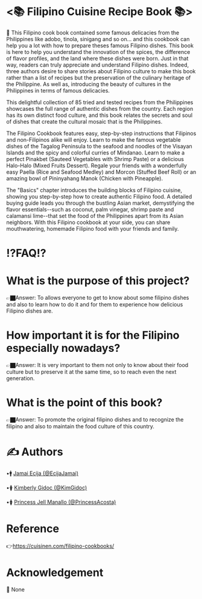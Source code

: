 # <📚 Filipino Cuisine Recipe Book 📚>

📖 This Filipino cook book contained some famous delicacies from the Philippines  like adobo, tinola, sinigang  and so on... and this cookbook can help you a lot  with how to prepare theses famous Filipino dishes. This book is here to help you understand the innovation of the spices, the difference of flavor profiles, and the land where these dishes were born. Just in that way, readers can truly appreciate and understand Filipino dishes. Indeed, three authors desire to share stories about Filipino culture to make this book rather than a list of recipes but the preservation of the culinary heritage of the Philippine. As well as, introducing the beauty of cultures in the Philippines in terms of famous delicacies.

This delightful collection of 85 tried and tested recipes from the Philippines showcases the full range of authentic dishes from the country. Each region has its own distinct food culture, and this book relates the secrets and soul of dishes that create the cultural mosaic that is the Philippines.

The Filipino Cookbook features easy, step-by-step instructions that Filipinos and non-Filipinos alike will enjoy. Learn to make the famous vegetable dishes of the Tagalog Peninsula to the seafood and noodles of the Visayan Islands and the spicy and colorful curries of Mindanao. Learn to make a perfect Pinakbet (Sauteed Vegetables with Shrimp Paste) or a delicious Halo-Halo (Mixed Fruits Dessert). Regale your friends with a wonderfully easy Paella (Rice and Seafood Medley) and Morcon (Stuffed Beef Roll) or an amazing bowl of Pininyahang Manok (Chicken with Pineapple).

The "Basics" chapter introduces the building blocks of Filipino cuisine, showing you step-by-step how to create authentic Filipino food. A detailed buying guide leads you through the bustling Asian market, demystifying the flavor essentials--such as coconut, palm vinegar, shrimp paste and calamansi lime--that set the food of the Philippines apart from its Asian neighbors. With this Filipino cookbook at your side, you can share mouthwatering, homemade Filipino food with your friends and family.
# ⁉️FAQ⁉️
# What is the purpose of this project?
👉🏿Answer: To allows everyone to get to know about some filipino dishes and also to learn how to do it and for them to experience how delicious Filipino dishes are.
# How important it is for the Filipino especially nowadays?
👉🏿Answer: It is very important to them not only to know about their food culture but to preserve it at the same time, so to reach even the next generation.
# What is the point of this book?
👉🏿Answer: To promote the original filipino dishes and to recognize the filipino and also to maintain the food culture of this country.
# ✍️ Authors  
•🚹 [Jamai Ecija (@EcijaJamai)](https://github.com/EcijaJamai)

•🚺 [Kimberly Gidoc (@KimGidoc)](https://github.com/KimGidoc)

•🚺 [Princess Jell Manallo (@PrincessAcosta)](https://github.com/PrincessAcosta)
# Reference
👉https://cuisinen.com/filipino-cookbooks/
# Acknowledgement
🤷 None

